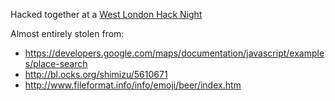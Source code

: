 Hacked together at a [West London Hack Night](http://www.meetup.com/West-London-Hack-Night/events/192445532/)


Almost entirely stolen from:

*    https://developers.google.com/maps/documentation/javascript/examples/place-search
*    http://bl.ocks.org/shimizu/5610671
*    http://www.fileformat.info/info/emoji/beer/index.htm